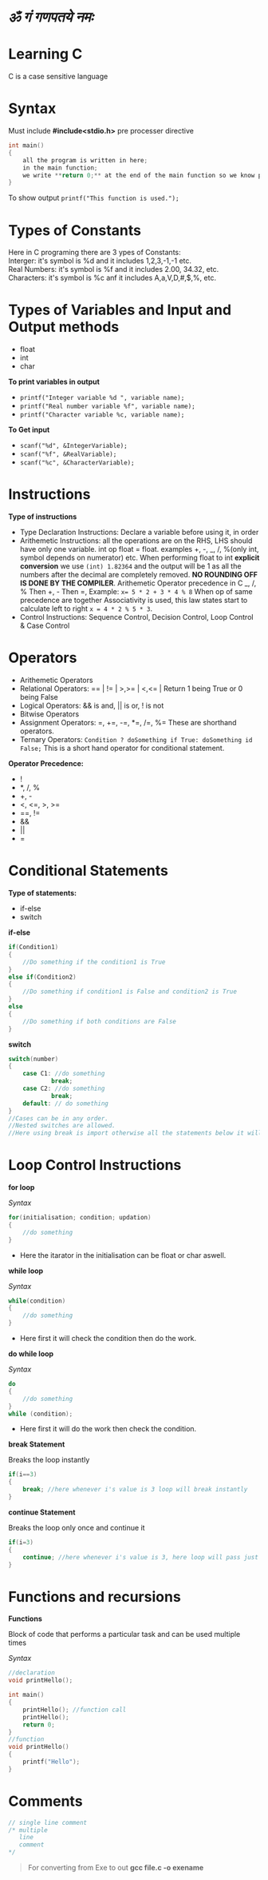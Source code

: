 # **_ॐ गं गणपतये नमः_**

# Learning C

C is a case sensitive language

# Syntax

Must include **#include<stdio.h>** pre processer directive <br>

```c
int main()
{
    all the program is written in here;
    in the main function;
    we write **return 0;** at the end of the main function so we know program runned without errors
}
```

To show output `printf("This function is used.");` <br>

# Types of Constants

Here in C programing there are 3 ypes of Constants: <br>
Interger: it's symbol is %d and it includes 1,2,3,-1,-1 etc. <br>
Real Numbers: it's symbol is %f and it includes 2.00, 34.32, etc. <br>
Characters: it's symbol is %c anf it includes A,a,V,D,#,$,%, etc. <br>

# Types of Variables and Input and Output methods

- float <br>
- int <br>
- char <br>

**To print variables in output**

- `printf("Integer variable %d ", variable name);` <br>
- `printf("Real number variable %f", variable name);`<br>
- `printf("Character variable %c, variable name);`<br>

**To Get input**

- `scanf("%d", &IntegerVariable);` <br>
- `scanf("%f", &RealVariable);` <br>
- `scanf("%c", &CharacterVariable);` <br>

# Instructions

**Type of instructions** <br>

- Type Declaration Instructions: Declare a variable before using it, in order
- Arithemetic Instructions: all the operations are on the RHS, LHS should have only one variable. int op float = float. examples +, -, _, /, %(only int, symbol depends on numerator) etc. When performing float to int **explicit conversion** we use `(int) 1.82364` and the output will be 1 as all the numbers after the decimal are completely removed. **NO ROUNDING OFF IS DONE BY THE COMPILER**. Arithemetic Operator precedence in C _, /, % Then +, - Then =, Example: `x= 5 * 2 + 3 * 4 % 8` When op of same precedence are together Associativity is used, this law states start to calculate left to right `x = 4 * 2 % 5 * 3`.
- Control Instructions: Sequence Control, Decision Control, Loop Control & Case Control

# Operators

- Arithemetic Operators
- Relational Operators: == | != | >,>= | <,<= | Return 1 being True or 0 being False
- Logical Operators: && is and, || is or, ! is not
- Bitwise Operators
- Assignment Operators: =, +=, -=, \*=, /=, %= These are shorthand operators.
- Ternary Operators: ```Condition ? doSomething if True: doSomething id False;``` This is a short hand operator for conditional statement.

**Operator Precedence:**

- !
- \*, /, %
- +, -
- <, <=, >, >=
- ==, !=
- &&
- ||
- =

# Conditional Statements

**Type of statements:**

- if-else
- switch

**if-else**

```c
if(Condition1)
{
    //Do something if the condition1 is True
}
else if(Condition2)
{
    //Do something if condition1 is False and condition2 is True
}
else
{
    //Do something if both conditions are False
}
```
**switch**
```c
switch(number)
{
    case C1: //do something
            break;
    case C2: //do something
            break;
    default: // do something
}
//Cases can be in any order.
//Nested switches are allowed.
//Here using break is import otherwise all the statements below it will be executed until a break is found.

```

# Loop Control Instructions

**for loop**

*Syntax*
```c
for(initialisation; condition; updation)
{
    //do something
}
```
- Here the itarator in the initialisation can be float or char aswell.

**while loop**

*Syntax*
```c
while(condition)
{
    //do something
}
```
- Here first it will check the condition then do the work.

**do while loop**

*Syntax*
```c
do
{
    //do something
}
while (condition);
```
- Here first it will do the work then check the condition.

**break Statement**

Breaks the loop instantly
```c
if(i==3)
{
    break; //here whenever i's value is 3 loop will break instantly
}
```

**continue Statement**

Breaks the loop only once and continue it 
```c
if(i=3)
{
    continue; //here whenever i's value is 3, here loop will pass just this time and will continue to work when i is not 3
}
```

# Functions and recursions 

**Functions**

Block of code that performs a particular task and can be used multiple times

*Syntax*
```c
//declaration
void printHello();

int main()
{
    printHello(); //function call
    printHello();
    return 0;
}
//function
void printHello()
{
    printf("Hello");
}
```

# Comments
```c
// single line comment
/* multiple
   line
   comment
*/
```

> For converting from Exe to out
> **gcc file.c -o exename**
